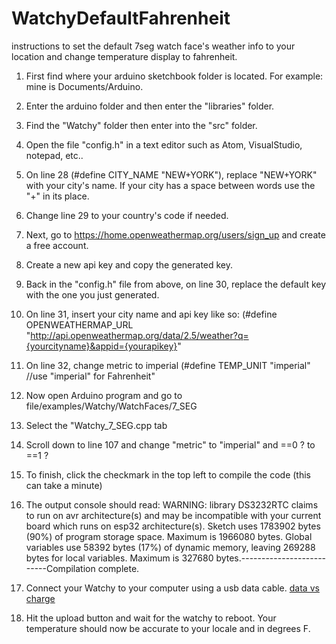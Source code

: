 # WatchyDefaultFahrenheit
instructions to set the default 7seg watch face's weather info to your location and change temperature display to fahrenheit.

1. First find where your arduino sketchbook folder is located. For example: mine is Documents/Arduino.
2. Enter the arduino folder and then enter the "libraries" folder.
3. Find the "Watchy" folder then enter into the "src" folder.
4. Open the file "config.h" in a text editor such as Atom, VisualStudio, notepad, etc..
5. On line 28 (#define CITY_NAME "NEW+YORK"), replace "NEW+YORK" with your city's name. If your city has a space between words use the "+" in its place.
6. Change line 29 to your country's code if needed.

7. Next, go to https://home.openweathermap.org/users/sign_up and create a free account.
8. Create a new api key and copy the generated key.
9. Back in the "config.h" file from above, on line 30, replace the default key with the one you just generated.
10. On line 31, insert your city name and api key like so: (#define OPENWEATHERMAP_URL "http://api.openweathermap.org/data/2.5/weather?q={yourcityname}&appid={yourapikey}"
11. On line 32, change metric to imperial (#define TEMP_UNIT "imperial" //use "imperial" for Fahrenheit"

12. Now open Arduino program and go to file/examples/Watchy/WatchFaces/7_SEG
13. Select the "Watchy_7_SEG.cpp tab
14. Scroll down to line 107 and change "metric" to "imperial" and ==0 ? to ==1 ?
15. To finish, click the checkmark in the top left to compile the code (this can take a minute)
16. The output console should read:
WARNING: library DS3232RTC claims to run on avr architecture(s) and may be incompatible with your current board which runs on esp32 architecture(s).
Sketch uses 1783902 bytes (90%) of program storage space. Maximum is 1966080 bytes.
Global variables use 58392 bytes (17%) of dynamic memory, leaving 269288 bytes for local variables. Maximum is 327680 bytes.--------------------------Compilation complete.
17. Connect your Watchy to your computer using a usb data cable. [data vs charge](https://www.dignited.com/50330/usb-data-cable-vs-usb-charging-cable/)
18. Hit the upload button and wait for the watchy to reboot. Your temperature should now be accurate to your locale and in degrees F.

